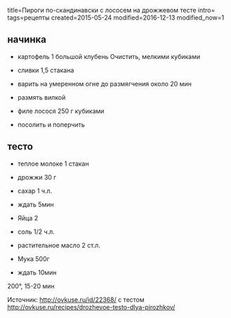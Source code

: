 title=Пироги по-скандинавски с лососем на дрожжевом тесте
intro=
tags=рецепты
created=2015-05-24
modified=2016-12-13
modified_now=1


начинка
-------

* картофель  1 большой клубень Очистить, мелкими кубиками

* сливки 1,5 стакана

* варить на умеренном огне до размягчения около 20 мин

* размять вилкой

* филе лосося 250 г кубиками

* посолить и поперчить

тесто
-----

* теплое молоке 1 стакан

* дрожжи 30 г

* сахар 1 ч.л.

* ждать 5мин

* Яйца 2

* соль 1/2 ч.л.

* растительное масло 2 ст.л.

* Мука 500г

* ждать 10мин

200°, 15-20 мин


Источник: <http://ovkuse.ru/id/22368/> с тестом <http://ovkuse.ru/recipes/drozhevoe-testo-dlya-pirozhkov/>
